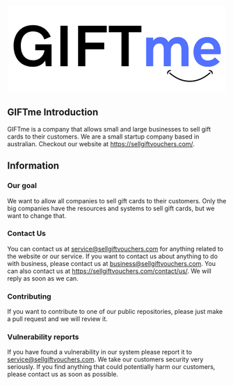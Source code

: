 <div align="center">
<img src="https://github.com/GIFTme-Official/.github/blob/main/GIFTme.png">
</div>


## GIFTme Introduction

GIFTme is a company that allows small and large businesses to sell gift cards to their customers.
We are a small startup company based in australian. Checkout our website at https://sellgiftvouchers.com/.

## Information

### Our goal
We want to allow all companies to sell gift cards to their customers. Only the big companies have the resources and systems to sell gift cards, but we want to change that.

### Contact Us
You can contact us at service@sellgiftvouchers.com for anything related to the website or our service.
If you want to contact us about anything to do with business, please contact us at business@sellgiftvouchers.com.
You can also contact us at https://sellgiftvouchers.com/contact/us/.
We will reply as soon as we can.

### Contributing
If you want to contribute to one of our public repositories, please just make a pull request and we will review it.

### Vulnerability reports
If you have found a vulnerability in our system please report it to service@sellgiftvouchers.com. We take our customers security very seriously. 
If you find anything that could potentially harm our customers, please contact us as soon as possible.
